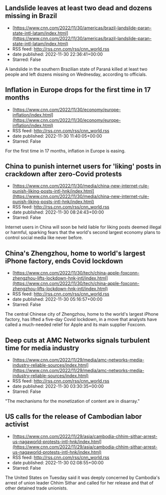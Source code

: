 ## Landslide leaves at least two dead and dozens missing in Brazil
 - [https://www.cnn.com/2022/11/30/americas/brazil-landslide-paran-state-intl-latam/index.html](https://www.cnn.com/2022/11/30/americas/brazil-landslide-paran-state-intl-latam/index.html)
 - RSS feed: http://rss.cnn.com/rss/cnn_world.rss
 - date published: 2022-11-30 22:36:41+00:00
 - Starred: False

A landslide in the southern Brazilian state of Paraná killed at least two people and left dozens missing on Wednesday, according to officials.

## Inflation in Europe drops for the first time in 17 months
 - [https://www.cnn.com/2022/11/30/economy/europe-inflation/index.html](https://www.cnn.com/2022/11/30/economy/europe-inflation/index.html)
 - RSS feed: http://rss.cnn.com/rss/cnn_world.rss
 - date published: 2022-11-30 11:40:05+00:00
 - Starred: False

For the first time in 17 months, inflation in Europe is easing.

## China to punish internet users for 'liking' posts in crackdown after zero-Covid protests
 - [https://www.cnn.com/2022/11/30/media/china-new-internet-rule-punish-liking-posts-intl-hnk/index.html](https://www.cnn.com/2022/11/30/media/china-new-internet-rule-punish-liking-posts-intl-hnk/index.html)
 - RSS feed: http://rss.cnn.com/rss/cnn_world.rss
 - date published: 2022-11-30 08:24:43+00:00
 - Starred: False

Internet users in China will soon be held liable for liking posts deemed illegal or harmful, sparking fears that the world's second largest economy plans to control social media like never before.

## China's Zhengzhou, home to world's largest iPhone factory, ends Covid lockdown
 - [https://www.cnn.com/2022/11/30/tech/china-apple-foxconn-zhengzhou-lifts-lockdown-hnk-intl/index.html](https://www.cnn.com/2022/11/30/tech/china-apple-foxconn-zhengzhou-lifts-lockdown-hnk-intl/index.html)
 - RSS feed: http://rss.cnn.com/rss/cnn_world.rss
 - date published: 2022-11-30 05:16:57+00:00
 - Starred: False

The central Chinese city of Zhengzhou, home to the world's largest iPhone factory, has lifted a five-day Covid lockdown, in a move that analysts have called a much-needed relief for Apple and its main supplier Foxconn.

## Deep cuts at AMC Networks signals turbulent time for media industry
 - [https://www.cnn.com/2022/11/29/media/amc-networks-media-industry-reliable-sources/index.html](https://www.cnn.com/2022/11/29/media/amc-networks-media-industry-reliable-sources/index.html)
 - RSS feed: http://rss.cnn.com/rss/cnn_world.rss
 - date published: 2022-11-30 03:30:35+00:00
 - Starred: False

"The mechanisms for the monetization of content are in disarray."

## US calls for the release of Cambodian labor activist
 - [https://www.cnn.com/2022/11/29/asia/cambodia-chhim-sithar-arrest-us-nagaworld-protests-intl-hnk/index.html](https://www.cnn.com/2022/11/29/asia/cambodia-chhim-sithar-arrest-us-nagaworld-protests-intl-hnk/index.html)
 - RSS feed: http://rss.cnn.com/rss/cnn_world.rss
 - date published: 2022-11-30 02:08:55+00:00
 - Starred: False

The United States on Tuesday said it was deeply concerned by Cambodia's arrest of union leader Chhim Sithar and called for her release and that of other detained trade unionists.
